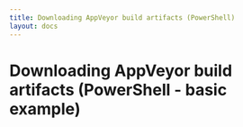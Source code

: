 ```yaml
---
title: Downloading AppVeyor build artifacts (PowerShell)
layout: docs
---
```


# Downloading AppVeyor build artifacts (PowerShell - basic example)

<script src="https://gist.github.com/FeodorFitsner/b9d1a5bf6797c07aa6e4.js"></script>